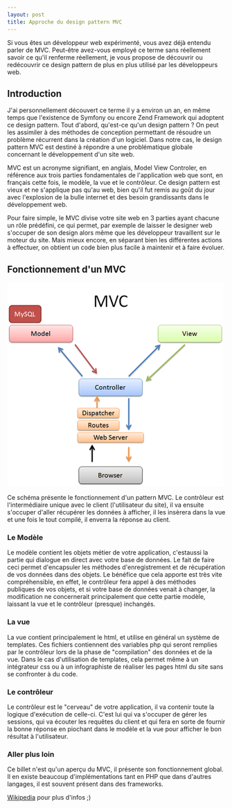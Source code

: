 ```yaml
---
layout: post
title: Approche du design pattern MVC
---
```


Si vous êtes un développeur web expérimenté, vous avez déjà entendu parler de MVC. Peut-être avez-vous employé ce terme sans réellement savoir ce qu'il renferme réellement, je vous propose de découvrir ou redécouvrir ce design pattern de plus en plus utilisé par les développeurs web.

## Introduction

J'ai personnellement découvert ce terme il y a environ un an, en même temps que l'existence de Symfony ou encore Zend Framework qui adoptent ce design pattern. Tout d'abord, qu'est-ce qu'un design pattern ? On peut les assimiler à des méthodes de conception permettant de résoudre un problème récurrent dans la création d'un logiciel. Dans notre cas, le design pattern MVC est destiné à répondre a une problématique globale concernant le développement d'un site web.

MVC est un acronyme signifiant, en anglais, Model View Controler, en référence aux trois parties fondamentales de l'application web que sont, en français cette fois, le modèle, la vue et le contrôleur. Ce design pattern est vieux et ne s'applique pas qu'au web, bien qu'il fut remis au goût du jour avec l'explosion de la bulle internet et des besoin grandissants dans le développement web.

Pour faire simple, le MVC divise votre site web en 3 parties ayant chacune un rôle prédéfini, ce qui permet, par exemple de laisser le designer web s'occuper de son design alors même que les développeur travaillent sur le moteur du site. Mais mieux encore, en séparant bien les différentes actions à effectuer, on obtient un code bien plus facile à maintenir et à faire évoluer.

## Fonctionnement d'un MVC

![MVC Rails](/assets/mvc-rails.png)

Ce schéma présente le fonctionnement d'un pattern MVC. Le contrôleur est l'intermédiaire unique avec le client (l'utilisateur du site), il va ensuite s'occuper d'aller récupérer les données à afficher, il les insèrera dans la vue et une fois le tout compilé, il enverra la réponse au client.

### Le Modèle

Le modèle contient les objets métier de votre application, c'estaussi la partie qui dialogue en direct avec votre base de données. Le fait de faire ceci permet d'encapsuler les méthodes d'enregistrement et de récupération de vos données dans des objets. Le bénéfice que cela apporte est très vite compréhensible, en effet, le contrôleur fera appel à des méthodes publiques de vos objets, et si votre base de données venait à changer, la modification ne concernerait principalement que cette partie modèle, laissant la vue et le contrôleur (presque) inchangés.

### La vue

La vue contient principalement le html, et utilise en général un système de templates. Ces fichiers contiennent des variables php qui seront remplies par le contrôleur lors de la phase de "compilation" des données et de la vue. Dans le cas d'utilisation de templates, cela permet même à un intégrateur css ou à un infographiste de réaliser les pages html du site sans se confronter à du code.

### Le contrôleur

Le contrôleur est le "cerveau" de votre application, il va contenir toute la logique d'exécution de celle-ci. C'est lui qui va s'occuper de gérer les sessions, qui va écouter les requêtes du client et qui fera en sorte de fournir la bonne réponse en piochant dans le modèle et la vue pour afficher le bon résultat à l'utilisateur.

### Aller plus loin

Ce billet n'est qu'un aperçu du MVC, il présente son fonctionnement global. Il en existe beaucoup d'implémentations tant en PHP que dans d'autres langages, il est souvent présent dans des frameworks.

[Wikipedia](http://fr.wikipedia.org/wiki/Mod%C3%A8le-Vue-Contr%C3%B4leur) pour plus d'infos ;)
